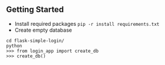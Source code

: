 
## Getting Started

- Install required packages `pip -r install requirements.txt`
- Create empty database 
```
cd flask-simple-login/
python
>>> from login_app import create_db
>>> create_db()
```

